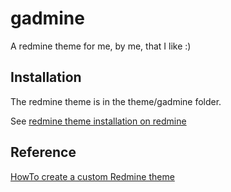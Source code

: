 # gadmine

A redmine theme for me, by me, that I like :)

## Installation

The redmine theme is in the theme/gadmine folder.

See [redmine theme installation on redmine](http://www.redmine.org/projects/redmine/wiki/Themes)

## Reference

[HowTo create a custom Redmine theme](http://www.redmine.org/projects/redmine/wiki/HowTo_create_a_custom_Redmine_theme)